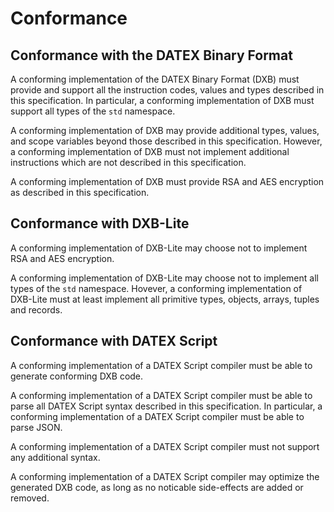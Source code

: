 # Conformance

## Conformance with the DATEX Binary Format

A conforming implementation of the DATEX Binary Format (DXB) must provide and support all the instruction codes, values and types described in this specification.
In particular, a conforming implementation of DXB must support all types of the `std` namespace.

A conforming implementation of DXB may provide additional types, values, and scope variables beyond those described in this specification. 
However, a conforming implementation of DXB must not implement additional instructions which are not described in this specification.

A conforming implementation of DXB must provide RSA and AES encryption as described in this specification.


## Conformance with DXB-Lite

A conforming implementation of DXB-Lite may choose not to implement RSA and AES encryption.

A conforming implementation of DXB-Lite may choose not to implement all types of the `std` namespace. Hovever, a conforming implementation of DXB-Lite must at least implement all primitive types, objects, arrays, tuples and records.



## Conformance with DATEX Script

A conforming implementation of a DATEX Script compiler must be able to generate conforming DXB code.

A conforming implementation of a DATEX Script compiler must be able to parse all DATEX Script syntax described in this specification. In particular, a conforming implementation of a DATEX Script compiler must be able to parse JSON.

A conforming implementation of a DATEX Script compiler must not support any additional syntax.

A conforming implementation of a DATEX Script compiler may optimize the generated DXB code, as long as no noticable side-effects are added or removed.
